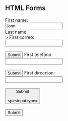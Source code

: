 >
<html>
<body>

<h2>HTML Forms</h2>

<form action="/action_page.php">
  <label for="fname">First name:</label><br>
  <input type="text" id="fname" name="fname" value="John"><br>
  <label for="lname">Last name:</label><br>>
<html>
<body>

<form action="/action_page.php">
  <label for="fname">First correo:</label><br>
  <input type="text" id="fname" correo="fname"><br><br>
  <input type="submit" value="Submit">

  <form action="/action_page.php">
  <label for="fname">First telefono:</label><br>
  <input type="text" id="fname" telefono="fname"><br><br>
  <input type="submit" value="Submit">
  
  <form action="/action_page.php">
  <label for="fname">First direccion:</label><br>
  <input type="text" id="fname" direccion="fname"><br><br>
  <input type="submit" value="Submit
                              
<input type="text" id="lname" numero de productos="lname" value="Doe"><br><br>
  <input type="submit" value="Submit">
</form>  

<body>

<object width="100%" height="500px" data="snippet.html"></object>
 
</body>
